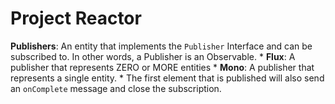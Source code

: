 # Project Reactor

**Publishers**: An entity that implements the `Publisher` Interface and can be subscribed to. In other words, a Publisher is an Observable.
    * **Flux**: A publisher that represents ZERO or MORE entities
    * **Mono**: A publisher that represents a single entity.
      * The first element that is published will also send an `onComplete` message and close the subscription.